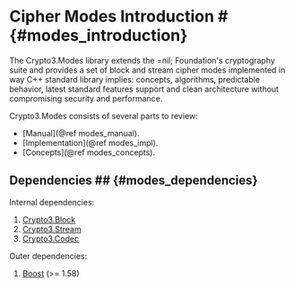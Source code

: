 # Cipher Modes Introduction # {#modes_introduction}

The Crypto3.Modes library extends the =nil; Foundation's cryptography suite and provides a set of block and
 stream cipher modes implemented in way C++ standard library implies: concepts, algorithms, predictable
  behavior, latest standard features support and clean architecture without compromising security and performance.
 
Crypto3.Modes consists of several parts to review:
* [Manual](@ref modes_manual).
* [Implementation](@ref modes_impl).
* [Concepts](@ref modes_concepts).

## Dependencies ## {#modes_dependencies}

Internal dependencies:

1. [Crypto3.Block](https://github.com/nilfoundation/block.git)
2. [Crypto3.Stream](https://github.com/nilfoundation/stream.git)
3. [Crypto3.Codec](https://github.com/nilfoundation/codec.git)

Outer dependencies:
1. [Boost](https://boost.org) (>= 1.58)